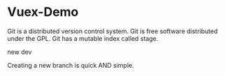 # Vuex-Demo
Git is a distributed version control system.
Git is free software distributed under the GPL.
Git has a mutable index called stage.

new dev

Creating a new branch is quick AND simple.